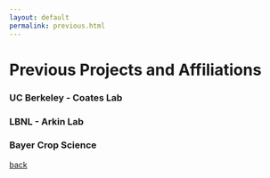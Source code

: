 ```yaml
---
layout: default
permalink: previous.html
---
```


# Previous Projects and Affiliations

### UC Berkeley - Coates Lab

### LBNL - Arkin Lab

### Bayer Crop Science


[back](./)
